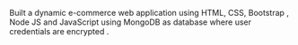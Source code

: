 Built a dynamic e-commerce web application using HTML, CSS, Bootstrap , Node JS and JavaScript using 
MongoDB as database where user credentials are encrypted .
